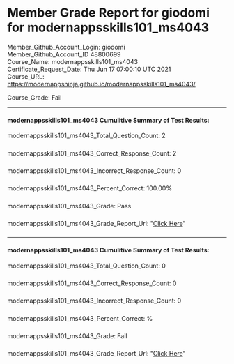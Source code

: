 # Member Grade Report for giodomi for modernappsskills101_ms4043  
   
Member_Github_Account_Login: giodomi  
Member_Github_Account_ID 48800699  
Course_Name: modernappsskills101_ms4043  
Certificate_Request_Date: Thu Jun 17 07:00:10 UTC 2021  
Course_URL: https://modernappsninja.github.io/modernappsskills101_ms4043/  
   
Course_Grade: Fail
   
---  
#### modernappsskills101_ms4043 Cumulitive Summary of Test Results:  
modernappsskills101_ms4043_Total_Question_Count: 2
#####  
modernappsskills101_ms4043_Correct_Response_Count: 2
#####  
modernappsskills101_ms4043_Incorrect_Response_Count: 0
#####  
modernappsskills101_ms4043_Percent_Correct: 100.00%
#####  
modernappsskills101_ms4043_Grade: Pass
#####  
modernappsskills101_ms4043_Grade_Report_Url: "[Click Here](https://github.com/modernappsninjas/giodomi/blob/main/static/userdata/courses/modernappsskills101_ms4043/grade_report.pr35.modernappsskills101_ms4043.md)"
#####  
#####  
---  
#### modernappsskills101_ms4043 Cumulitive Summary of Test Results:  
modernappsskills101_ms4043_Total_Question_Count: 0  
#####  
modernappsskills101_ms4043_Correct_Response_Count: 0  
#####  
modernappsskills101_ms4043_Incorrect_Response_Count: 0 
#####  
modernappsskills101_ms4043_Percent_Correct: %  
#####  
modernappsskills101_ms4043_Grade: Fail  
#####  
modernappsskills101_ms4043_Grade_Report_Url: "[Click Here](https://github.com/modernappsninjas/giodomi/blob/main/static/userdata/courses/modernappsskills101_ms4043/grade_report.pr111.modernappsskills101_ms4043.md)"
#####  
